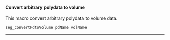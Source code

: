 #### Convert arbitrary polydata to volume

This macro convert arbitrary polydata to volume data. 

```ruby
seg_convertPdtoVolume pdName volName
```

---
<br>